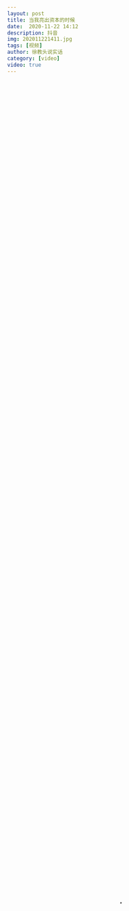 ```yaml
---
layout: post
title: 当我亮出资本的时候
date:  2020-11-22 14:12
description: 抖音
img: 202011221411.jpg
tags: [视频]
author: 徐教头说实话
category: [video]
video: true
---
```

<video controls loop preload="auto" poster="/assets/img/202011221411.jpg" width="100%" height="100%" src="https://oss.xnan.top/oneindex/%E5%B8%85%E5%93%A5%E8%A7%86%E9%A2%91/%E5%BE%90%E6%95%99%E5%A4%B4%E8%AF%B4%E5%AE%9E%E8%AF%9D/%E5%BD%93%E6%88%91%E4%BA%AE%E5%87%BA%E8%B5%84%E6%9C%AC%E7%9A%84%E6%97%B6%E5%80%99.mp4"></video>
     
